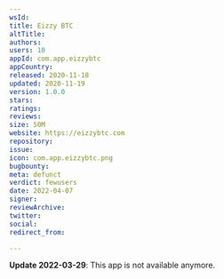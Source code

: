 ```yaml
---
wsId: 
title: Eizzy BTC
altTitle: 
authors: 
users: 10
appId: com.app.eizzybtc
appCountry: 
released: 2020-11-18
updated: 2020-11-19
version: 1.0.0
stars: 
ratings: 
reviews: 
size: 50M
website: https://eizzybtc.com
repository: 
issue: 
icon: com.app.eizzybtc.png
bugbounty: 
meta: defunct
verdict: fewusers
date: 2022-04-07
signer: 
reviewArchive: 
twitter: 
social: 
redirect_from: 

---
```


**Update 2022-03-29**: This app is not available anymore.

